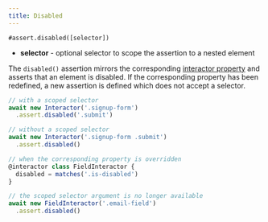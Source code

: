 ```yaml
---
title: Disabled
---
```


`#assert.disabled([selector])`

- **selector** - optional selector to scope the assertion to a nested element

The `disabled()` assertion mirrors the corresponding [interactor
property](/properties/disabled) and asserts that an element is disabled. If the
corresponding property has been redefined, a new assertion is defined which does
not accept a selector.

``` javascript
// with a scoped selector
await new Interactor('.signup-form')
  .assert.disabled('.submit')

// without a scoped selector
await new Interactor('.signup-form .submit')
  .assert.disabled()

// when the corresponding property is overridden
@interactor class FieldInteractor {
  disabled = matches('.is-disabled')
}

// the scoped selector argument is no longer available
await new FieldInteractor('.email-field')
  .assert.disabled()
```
